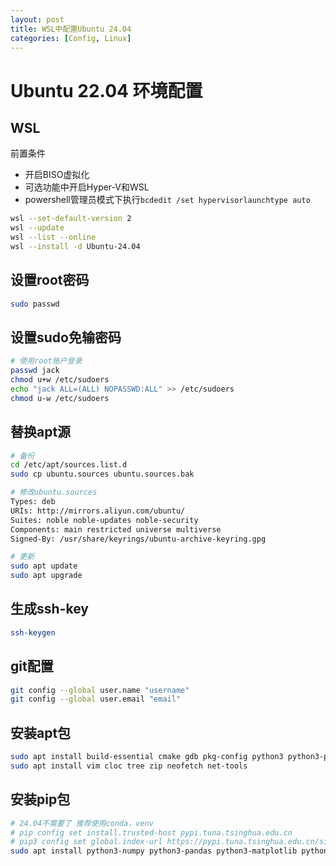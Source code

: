 ```yaml
---
layout: post
title: WSL中配置Ubuntu 24.04
categories: [Config, Linux]
---
```


# Ubuntu 22.04 环境配置

## WSL

前置条件
+ 开启BISO虚拟化
+ 可选功能中开启Hyper-V和WSL
+ powershell管理员模式下执行`bcdedit /set hypervisorlaunchtype auto`

```bash
wsl --set-default-version 2
wsl --update
wsl --list --online
wsl --install -d Ubuntu-24.04
```

## 设置root密码
```bash
sudo passwd
```

## 设置sudo免输密码
```bash
# 使用root账户登录
passwd jack
chmod u+w /etc/sudoers
echo "jack ALL=(ALL) NOPASSWD:ALL" >> /etc/sudoers
chmod u-w /etc/sudoers
```

## 替换apt源
```bash
# 备份
cd /etc/apt/sources.list.d
sudo cp ubuntu.sources ubuntu.sources.bak

# 修改ubuntu.sources
Types: deb
URIs: http://mirrors.aliyun.com/ubuntu/
Suites: noble noble-updates noble-security
Components: main restricted universe multiverse
Signed-By: /usr/share/keyrings/ubuntu-archive-keyring.gpg

# 更新
sudo apt update
sudo apt upgrade
```

## 生成ssh-key
```bash
ssh-keygen
```

## git配置
```bash
git config --global user.name "username"
git config --global user.email "email"
```

## 安装apt包
```bash
sudo apt install build-essential cmake gdb pkg-config python3 python3-pip
sudo apt install vim cloc tree zip neofetch net-tools
```

## 安装pip包
```bash
# 24.04不需要了 推荐使用conda，venv
# pip config set install.trusted-host pypi.tuna.tsinghua.edu.cn
# pip3 config set global.index-url https://pypi.tuna.tsinghua.edu.cn/simple
sudo apt install python3-numpy python3-pandas python3-matplotlib python3-plotly python3-ipykernel python3-notebook
```

